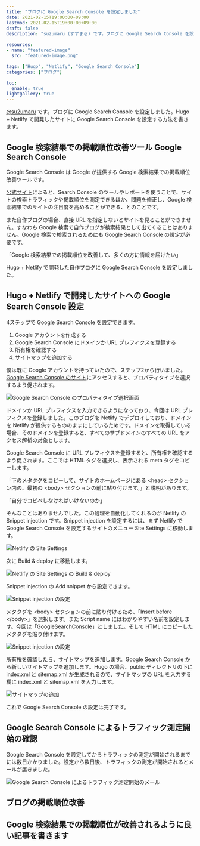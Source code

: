 ```yaml
---
title: "ブログに Google Search Console を設定しました"
date: 2021-02-15T19:00:00+09:00
lastmod: 2021-02-15T19:00:00+09:00
draft: false
description: "su2umaru (すずまる) です。ブログに Google Search Console を設定しました。Hugo + Netlify で開発したサイトに Google Search Console を設定する方法を書きます。"

resources:
- name: "featured-image"
  src: "featured-image.png"

tags: ["Hugo", "Netlify", "Google Search Console"]
categories: ["ブログ"]

toc:
  enable: true
lightgallery: true
---
```


[@su2umaru](https://twitter.com/su2umaru) です。ブログに Google Search Console を設定しました。Hugo + Netlify で開発したサイトに Google Search Console を設定する方法を書きます。

<!--more-->

## Google 検索結果での掲載順位改善ツール Google Search Console

Google Search Console は Google が提供する Google 検索結果での掲載順位改善ツールです。

[公式サイト](https://search.google.com/search-console/about?hl=ja)によると、Search Console のツールやレポートを使うことで、サイトの検索トラフィックや掲載順位を測定できるほか、問題を修正し、Google 検索結果でのサイトの注目度を高めることができる、とのことです。

また自作ブログの場合、直接 URL を指定しないとサイトを見ることができません。すなわち Google 検索で自作ブログが検索結果として出てくることはありません。Google 検索で検索されるためにも Google Search Console の設定が必要です。

「Google 検索結果での掲載順位を改善して、多くの方に情報を届けたい」

Hugo + Netlify で開発した自作ブログに Google Search Console を設定しました。

## Hugo + Netlify で開発したサイトへの Google Search Console 設定

4ステップで Google Search Console を設定できます。

1. Google アカウントを作成する
2. Google Search Console にドメインか URL プレフィクスを登録する
3. 所有権を確認する
4. サイトマップを追加する

僕は既に Google アカウントを持っていたので、ステップ2から行いました。[Google Search Console のサイト](https://search.google.com/search-console/welcome?hl=ja)にアクセスすると、プロパティタイプを選択するよう促されます。

![Google Search Console のプロパティタイプ選択画面](google-search-console.png)

ドメインか URL プレフィクスを入力できるようになっており、今回は URL プレフィクスを登録しました。このブログを Netlify でデプロイしており、ドメインを Netlify が提供するもののままにしているためです。ドメインを取得している場合、そのドメインを登録すると、すべてのサブドメインのすべての URL をアクセス解析の対象とします。

Google Search Console に URL プレフィクスを登録すると、所有権を確認するよう促されます。ここでは HTML タグを選択し、表示される meta タグをコピーします。

「下のメタタグをコピーして、サイトのホームページにある \<head\> セクション内の、最初の \<body\> セクションの前に貼り付けます。」と説明があります。

「自分でコピペしなければいけないのか」

そんなことはありませんでした。この処理を自動化してくれるのが Netlify の Snippet injection です。Snippet injection を設定するには、まず Netlify で Google Search Console を設定するサイトのメニュー Site Settings に移動します。

![Netlify の Site Settings](netlify-site.png)

次に Build & deploy に移動します。

![Netlify の Site Settings の Build & deploy](netlify-site-build-deploy.png)

Snippet injection の Add snippet から設定できます。

![Snippet injection の設定](netlify-site-snippet-injection.png)

メタタグを \<body\> セクションの前に貼り付けるため、「Insert before \</body\>」を選択します。また Script name にはわかりやすい名前を設定します。今回は「GoogleSearchConsole」としました。そして HTML にコピーしたメタタグを貼り付けます。

![Snippet injection の設定](netlify-site-snippet-injection-add.png)

所有権を確認したら、サイトマップを追加します。Google Search Console から新しいサイトマップを追加します。Hugo の場合、public ディレクトリの下に index.xml と sitemap.xml が生成されるので、サイトマップの URL を入力する欄に index.xml と sitemap.xml を入力します。

![サイトマップの追加](sitemap.png)

これで Google Search Console の設定は完了です。

## Google Search Console によるトラフィック測定開始の確認

Google Search Console を設定してからトラフィックの測定が開始されるまでには数日かかりました。設定から数日後、トラフィックの測定が開始されるとメールが届きました。

![Google Search Console によるトラフィック測定開始のメール](mail.png)

## ブログの掲載順位改善

## Google 検索結果での掲載順位が改善されるように良い記事を書きます